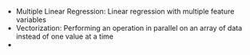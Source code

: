 - Multiple Linear Regression: Linear regression with multiple feature variables
- Vectorization: Performing an operation in parallel on an array of data instead of one value at a time
- 